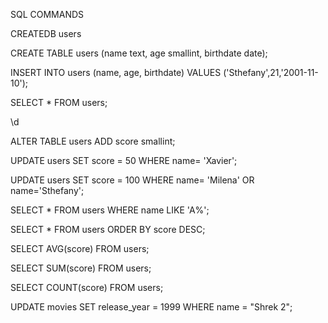 SQL COMMANDS

<!-- Create database -->
CREATEDB users
<!-- Create Table -->
CREATE TABLE users (name text, age smallint, birthdate date);
<!-- Insert values -->
INSERT INTO users (name, age, birthdate) VALUES ('Sthefany',21,'2001-11-10');
<!-- Show table values -->
SELECT * FROM users;
<!-- Show table -->
\d
<!-- Add column to table -->
ALTER TABLE users ADD score smallint;
<!-- Update value -->
UPDATE users SET score = 50 WHERE name= 'Xavier';
<!-- Update Multiple Values -->
UPDATE users SET score = 100 WHERE name= 'Milena' OR name='Sthefany';
<!-- Select from words matching -->
SELECT * FROM users WHERE name LIKE 'A%';
<!-- Descending Order -->
SELECT * FROM users ORDER BY score DESC;
<!-- AVG  of column -->
SELECT AVG(score) FROM users;
<!-- Show Sum of Column  -->
 SELECT SUM(score) FROM users;
<!-- Show Count of Column -->
 SELECT COUNT(score) FROM users;
 <!-- Change specific value-->
 UPDATE movies SET release_year = 1999 WHERE name = "Shrek 2";